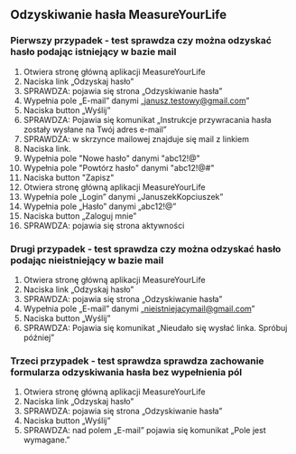 ## Odzyskiwanie hasła MeasureYourLife

### Pierwszy przypadek - test sprawdza czy można odzyskać hasło podając istniejący w bazie mail
1. Otwiera stronę główną aplikacji MeasureYourLife
1. Naciska link „Odzyskaj hasło”
1. SPRAWDZA: pojawia się strona „Odzyskiwanie hasła”
1. Wypełnia pole „E-mail” danymi „janusz.testowy@gmail.com”
1. Naciska button „Wyślij”
1. SPRAWDZA: Pojawia się komunikat „Instrukcje przywracania hasła zostały wysłane na Twój adres e-mail”
1. SPRAWDZA: w skrzynce mailowej znajduje się mail z linkiem
1. Naciska link.
1. Wypełnia pole "Nowe hasło" danymi "abc12!@"
1. Wypełnia pole "Powtórz hasło" danymi "abc12!@#"
1. Naciska button "Zapisz"
1. Otwiera stronę główną aplikacji MeasureYourLife
1. Wypełnia pole „Login” danymi „JanuszekKopciuszek”
1. Wypełnia pole „Hasło” danymi „abc12!@”
1. Naciska button „Zaloguj mnie”
1. SPRAWDZA: pojawia się strona aktywności

### Drugi przypadek - test sprawdza czy można odzyskać hasło podając nieistniejący w bazie mail
1. Otwiera stronę główną aplikacji MeasureYourLife
1. Naciska link „Odzyskaj hasło”
1. SPRAWDZA: pojawia się strona „Odzyskiwanie hasła”
1. Wypełnia pole „E-mail” danymi „nieistniejacymail@gmail.com”
1. Naciska button „Wyślij”
1. SPRAWDZA: Pojawia się komunikat „Nieudało się wysłać linka. Spróbuj później”

### Trzeci przypadek - test sprawdza sprawdza zachowanie formularza odzyskiwania hasła bez wypełnienia pól
1. Otwiera stronę główną aplikacji MeasureYourLife
1. Naciska link „Odzyskaj hasło”
1. SPRAWDZA: pojawia się strona „Odzyskiwanie hasła”
1. Naciska button „Wyślij”
1. SPRAWDZA: nad polem „E-mail” pojawia się komunikat „Pole jest wymagane.”
